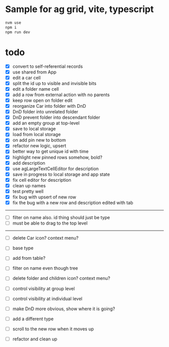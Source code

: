 # Sample for ag grid, vite, typescript
```bash
nvm use    
npm i    
npm run dev
```

# todo
-[x] convert to self-referential records
-[x] use shared from App 
-[x] edit a car cell 
-[x] split the id up to visible and invisible bits
-[x] edit a folder name cell
-[x] add a row from external action with no parents
-[x] keep row open on folder edit
-[x] reorganize Car into folder with DnD
-[x] DnD folder into unrelated folder
-[x] DnD prevent folder into descendant folder
-[x] add an empty group at top-level
-[x] save to local storage
-[x] load from local storage
-[x] on add pin new to bottom
-[x] refactor new logic, upsert
-[x] better way to get unique id with time
-[x] highlight new pinned rows somehow, bold?
-[x] add description 
-[x] use agLargeTextCellEditor for description
-[x] save in progress to local storage and app state
-[x] fix cell editor for description
-[x] clean up names
-[x] test pretty well
-[x] fix bug with upsert of new row
-[x] fix the bug with a new row and description edited with tab
-------------
-[ ] filter on name also. id thing should just be type
-[ ] must be able to drag to the top level
-------------
-[ ] delete Car icon? context menu?
-[ ] base type
-[ ] add from table?
-[ ] filter on name even though tree 
-[ ] delete folder and children icon? context menu?
-[ ] control visibility at group level
-[ ] control visibility at individual level
-[ ] make DnD more obvious, show where it is going?
-[ ] add a different type
-[ ] scroll to the new row when it moves up
-[ ] refactor and clean up



